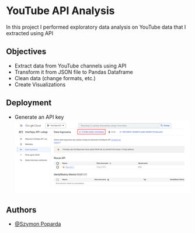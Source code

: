 # YouTube API Analysis

In this project I performed exploratory data analysis on YouTube data that I extracted using API




## Objectives

- Extract data from YouTube channels using API
- Transform it from JSON file to Pandas Dataframe
- Clean data (change formats, etc.)
- Create Visualizations




## Deployment

- Generate an API key
![](images/yt_api.png)


## Authors

- [@Szymon Poparda](https://www.github.com/octokatherine)

